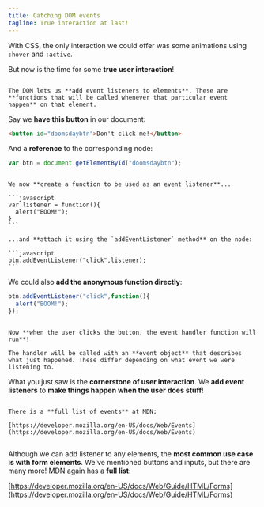 ```yaml
---
title: Catching DOM events
tagline: True interaction at last!
---
```


With CSS, the only interaction we could offer was some animations using `:hover` and `:active`.

But now is the time for some **true user interaction**!

~~~

The DOM lets us **add event listeners to elements**. These are **functions that will be called whenever that particular event happen** on that element.

~~~

Say we **have this button** in our document:

```html
<button id="doomsdaybtn">Don't click me!</button>
```

And a **reference** to the corresponding node:

```javascript
var btn = document.getElementById("doomsdaybtn");
```

~~~

We now **create a function to be used as an event listener**...

```javascript
var listener = function(){
  alert("BOOM!");
}
```

...and **attach it using the `addEventListener` method** on the node:

```javascript
btn.addEventListener("click",listener);
```

~~~

We could also **add the anonymous function directly**:

```javascript
btn.addEventListener("click",function(){
  alert("BOOM!");
});
```

~~~

Now **when the user clicks the button, the event handler function will run**!

The handler will be called with an **event object** that describes what just happened. These differ depending on what event we were listening to.

~~~

What you just saw is the **cornerstone of user interaction**. We **add event listeners** to **make things happen when the user does stuff**!

~~~

There is a **full list of events** at MDN:

[https://developer.mozilla.org/en-US/docs/Web/Events](https://developer.mozilla.org/en-US/docs/Web/Events)
 
~~~

Although we can add listener to any elements, the **most common use case is with form elements**. We've mentioned buttons and inputs, but there are many more! MDN again has a **full list**:

[https://developer.mozilla.org/en-US/docs/Web/Guide/HTML/Forms](https://developer.mozilla.org/en-US/docs/Web/Guide/HTML/Forms)
